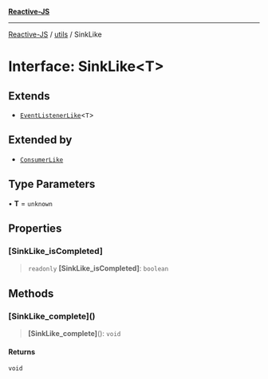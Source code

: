 [**Reactive-JS**](../../README.md)

***

[Reactive-JS](../../README.md) / [utils](../README.md) / SinkLike

# Interface: SinkLike\<T\>

## Extends

- [`EventListenerLike`](EventListenerLike.md)\<`T`\>

## Extended by

- [`ConsumerLike`](ConsumerLike.md)

## Type Parameters

• **T** = `unknown`

## Properties

### \[SinkLike\_isCompleted\]

> `readonly` **\[SinkLike\_isCompleted\]**: `boolean`

## Methods

### \[SinkLike\_complete\]()

> **\[SinkLike\_complete\]**(): `void`

#### Returns

`void`
